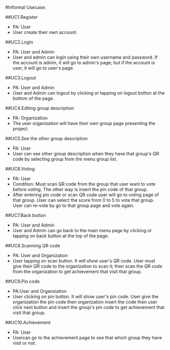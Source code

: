 #Informal Usecase:

##UC1.Register
- PA: User
- User create their own account.
  
##UC2.Login
- PA: User and Admin
- User and admin can login using their own username and password. If the account is admin, it will go to admin's page; but if the account is user, it will go to user's page.
  
##UC3.Logout
- PA: User and Admin
- User and Admin can logout by clicking or tapping on logout botton at the bottom of the page.
  
##UC4.Editing group description
- PA: Organization
- The user organization will have their own group page presenting the project.
  
##UC5.See the other group description
- PA: User
- User can see other group description when they have that group's QR code by selecting group from the menu group list.
    
##UC6.Voting
- PA: User
- Condition: Must scan QR code from the group that user want to vote before voting. The other way is insert the pin code of that group.
- After entering pin code or scan QR code user will go to voting page of that group. User can select the score from 0 to 5 to vote that group. User can re-vote by go to that group page and vote again.
    
##UC7.Back button
- PA: User and Admin
- User and Admin can go back to the main menu page by clicking or tapping on back button at the top of the page.
    
##UC8.Scanning QR code
- PA: User and Organization
- User tapping on scan button. It will show user's QR code. User must give their QR code to the organization to scan it; then scan the QR code from the organization to get achievement that visit that group.
    
##UC9.Pin code
- PA:User and Organization
- User clicking on pin button. It will show user's pin code. User give the organization the pin code then organization insert the code then user click next button and insert the group's pin code to get achievement that visit that group.
    
##UC10.Achievement
- PA: User
- Usercan go to the achievement page to see that which group they have visit or not.
